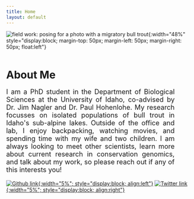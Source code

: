 ```yaml
---
title: Home
layout: default
---
```


![field work: posing for a photo with a migratory bull trout](https://jacobwbowman.github.io/website/assets/images/bulltroutselfie.JPG){:width="48%" style="display:block; margin-top: 50px; margin-left: 50px; margin-right: 50px; float:left"}


<h1 style="margin-top: 50px">
About Me
</h1>

<p style="margin-right: 50px; text-align: justify; text-justify: inter-word; font-size: 18px">
  I am a PhD student in the Department of Biological Sciences at the University of Idaho, co-advised by Dr. Jim Nagler and Dr. Paul Hohenlohe. My research focusses on isolated populations of bull trout in Idaho's sub-alpine lakes. Outside of the office and lab, I enjoy backpacking, watching movies, and spending time with my wife and two children. I am always looking to meet other scientists, learn more about current research in conservation genomics, and talk about my work, so please reach out if any of this interests you!
</p>

[![Github link](https://jacobwbowman.github.io/website/assets/images/github-logo.png){:width="5%"; style="display:block; align:left"}](https://github.com/jacobwbowman) [![Twitter link](https://jacobwbowman.github.io/website/assets/images/sl_z_072523_61700_01.jpg){:width="5%"; style="display:block; align:right"}](https://twitter.com/jbowman1018)


